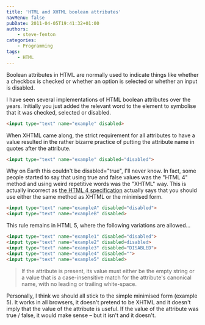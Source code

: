 ```yaml
---
title: 'HTML and XHTML boolean attributes'
navMenu: false
pubDate: 2011-04-05T19:41:32+01:00
authors:
    - steve-fenton
categories:
    - Programming
tags:
    - HTML
---
```


Boolean attributes in HTML are normally used to indicate things like whether a checkbox is checked or whether an option is selected or whether an input is disabled.

I have seen several implementations of HTML boolean attributes over the years. Initially you just added the relevant word to the element to symbolise that it was checked, selected or disabled.

```html
<input type="text" name="example" disabled>
```

When XHTML came along, the strict requirement for all attributes to have a value resulted in the rather bizarre practice of putting the attribute name in quotes after the attribute.

```html
<input type="text" name="example" disabled="disabled">
```

Why on Earth this couldn't be disabled="true", I'll never know. In fact, some people started to say that using true and false values was the "HTML 4" method and using weird repetitive words was the "XHTML" way. This is actually incorrect as [the HTML 4 specification](https://www.w3.org/TR/1998/REC-html40-19980424/intro/sgmltut.html#h-3.3.4.2) actually says that you should use either the same method as XHTML or the minimised form.

```html
<input type="text" name="exampleA" disabled="disabled">
<input type="text" name="exampleB" disabled>
```

This rule remains in HTML 5, where the following variations are allowed…

```html
<input type="text" name="example1" disabled="disabled">
<input type="text" name="example2" disabled=disabled>
<input type="text" name="example3" disabled="DISABLED">
<input type="text" name="example4" disabled="">
<input type="text" name="example5" disabled>
```

> If the attribute is present, its value must either be the empty string or a value that is a case-insensitive match for the attribute's canonical name, with no leading or trailing white-space.

Personally, I think we should all stick to the simple minimised form (example 5). It works in all browsers, it doesn't pretend to be XHTML and it doesn't imply that the value of the attribute is useful. If the value of the attribute was true / false, it would make sense – but it isn't and it doesn't.
